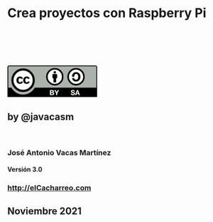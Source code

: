 # Crea proyectos con Raspberry Pi

<br/>
<br/>
<br/>
<br/>

![Licencia CC by SA](./images/Licencia_CC_peque.png) 

## by @javacasm

<br/>

### José Antonio Vacas Martínez

#### Versión 3.0

### http://elCacharreo.com


## Noviembre 2021
